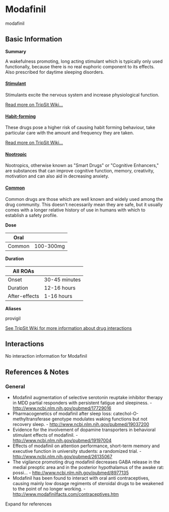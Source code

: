 # Modafinil

modafinil

## Basic Information

**Summary**

A wakefulness promoting, long acting stimulant which is typically only used functionally, because there is no real euphoric component to its effects. Also prescribed for daytime sleeping disorders.

#### [Stimulant](/category/stimulant)

Stimulants excite the nervous system and increase physiological function.

[Read more on TripSit Wiki...](#{category.wiki})

#### [Habit-forming](/category/habit-forming)

These drugs pose a higher risk of causing habit forming behaviour, take particular care with the amount and frequency they are taken.

[Read more on TripSit Wiki...](#{category.wiki})

#### [Nootropic](/category/nootropic)

Nootropics, otherwise known as "Smart Drugs" or "Cognitive Enhancers," are substances that can improve cognitive function, memory, creativity, motivation and can also aid in decreasing anxiety.

#### [Common](/category/common)

Common drugs are those which are well known and widely used among the drug community. This doesn't necessarily mean they are safe, but it usually comes with a longer relative history of use in humans with which to establish a safety profile.

**Dose**

| Oral   |           |
| ------ | --------- |
| Common | 100-300mg |

**Duration**

| All ROAs      |               |
| ------------- | ------------- |
| Onset         | 30-45 minutes |
| Duration      | 12-16 hours   |
| After-effects | 1-16 hours    |

**Aliases**

provigil  

[See TripSit Wiki for more information about drug interactions](http://combo.tripsit.me/)

## Interactions

No interaction information for Modafinil

## References & Notes

### General

* Modafinil augmentation of selective serotonin reuptake inhibitor therapy in MDD partial responders with persistent fatigue and sleepiness. - <http://www.ncbi.nlm.nih.gov/pubmed/17729016>
* Pharmacogenetics of modafinil after sleep loss: catechol-O-methyltransferase genotype modulates waking functions but not recovery sleep. - <http://www.ncbi.nlm.nih.gov/pubmed/19037200>
* Evidence for the involvement of dopamine transporters in behavioral stimulant effects of modafinil. - <http://www.ncbi.nlm.nih.gov/pubmed/19197004>
* Effects of modafinil on attention performance, short-term memory and executive function in university students: a randomized trial. - <http://www.ncbi.nlm.nih.gov/pubmed/26135067>
* The vigilance promoting drug modafinil decreases GABA release in the medial preoptic area and in the posterior hypothalamus of the awake rat: possi... - <http://www.ncbi.nlm.nih.gov/pubmed/8977135>
* Modafinil has been found to interact with oral anti contraceptives, causing mainly low dosage regiments of steroidal drugs to be weakened to the point of no longer working. - <http://www.modafinilfacts.com/contraceptives.htm>

Expand for references